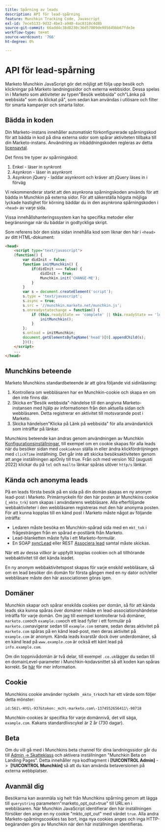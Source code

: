 ```yaml
---
title: Spårning av leads
description: API för lead-spårning
feature: Munchkin Tracking Code, Javascript
exl-id: 7ece5133-9d32-4be3-a940-4ac0310c4d8b
source-git-commit: 66add4c38d0230c36d57009de985649bb67fde3e
workflow-type: tm+mt
source-wordcount: '766'
ht-degree: 0%

---
```


# API för lead-spårning

Marketo Munchkin JavaScript gör det möjligt att följa upp besök och klickningar på Marketo landningssidor och externa webbsidor. Dessa spelas in i Marketo som aktiviteter av typen&quot;Besök webbsida&quot; och&quot;Länka på webbsida&quot; som du klickat på&quot;, som sedan kan användas i utlösare och filter för smarta kampanjer och smarta listor.

## Bädda in koden

Din Marketo-instans innehåller automatiskt förkonfigurerade spårningskod för att bädda in kod på dina externa sidor som spårar aktiviteten tillbaka till din Marketo-instans. Användning av inbäddningskoden regleras av detta [licensavtal](../munchkin-license.pdf).

Det finns tre typer av spårningskod:

1. Enkel - läser in synkront
1. Asynkron - läser in asynkront
1. Asynkron jQuery - laddar asynkront och kräver att jQuery läses in i förväg

Vi rekommenderar starkt att den asynkrona spårningskoden används för att bädda in Munchkin på externa sidor. För att säkerställa högsta möjliga lyckade hastighet för körning bäddar du in den asynkrona spårningskoden i `<head>` av varje sida.

Vissa innehållshanteringssystem kan ha specifika metoder eller begränsningar när du bäddar in godtyckliga skript.

Som referens bör den sista sidan innehålla kod som liknar den här i `<head>` av ditt HTML-dokument:

```html
<head>
    <script type="text/javascript">
    (function() {
        var didInit = false;
        function initMunchkin() {
            if(didInit === false) {
                didInit = true;
                Munchkin.init('CHANGE-ME');
            }
        }
        var s = document.createElement('script');
        s.type = 'text/javascript';
        s.async = true;
        s.src = '//munchkin.marketo.net/munchkin.js';
        s.onreadystatechange = function() {
            if (this.readyState == 'complete' || this.readyState == 'loaded') {
                initMunchkin();
            }
        };
        s.onload = initMunchkin;
        document.getElementsByTagName('head')[0].appendChild(s);
        })();
    </script>
    ...
</head>
```

## Munchkins beteende

Marketo Munchkins standardbeteende är att göra följande vid sidinläsning:

1. Kontrollera om webbläsaren har en Munchkin-cookie och skapa en om den inte finns där.
1. Skicka en&quot;Besök webbsida&quot;-händelse till den angivna Marketo-instansen med hjälp av informationen från den aktuella sidan och webbläsaren. Detta registrerar en aktivitet till motsvarande post i Marketo.
1. Skicka händelsen&quot;Klicka på Länk på webbsida&quot; för alla användarklick som inträffar på länkar.

Munchkins beteende kan ändras genom användningen av Munchkin [Konfigurationsinställningar](lead-tracking.md#lead-tracking-api), till exempel om en cookie skapas för alla leads när du besöker sidan med `cookieAnon` ställa in eller ändra klickfördröjningen med `clickTime` inställning. Det går inte att skicka besöksaktiviteten genom att ange inställningen apiOnly till true. Från och med version 162 (augusti 2022) klickar du på `tel` och `mailto` länkar spåras utöver `http/s` länkar.

## Kända och anonyma leads

På en leads första besök på en sida på din domän skapas en ny anonym lead-post i Marketo. Primärnyckeln för den här posten är Munchkins cookie (`_mkto_trk`) som skapas i användarens webbläsare. Alla efterföljande webbaktiviteter i den webbläsaren registreras mot den här anonyma posten. För att kunna kopplas till en känd post i Marketo måste något av följande inträffa:

- Ledaren måste besöka en Munchkin-spårad sida med en `mkt_tok` i frågesträngen från en spårad e-postlänk från Marketo.
- Lead-blanketten måste fylla i ett Marketo-formulär.
- En SOAP [syncLead](../soap-api/leads.md) eller REST [Associera lead](https://developer.adobe.com/marketo-apis/api/mapi/#tag/Leads/operation/associateLeadUsingPOST) samtal måste skickas.

När ett av dessa villkor är uppfyllt kopplas cookien och all tillhörande webbaktivitet till det kända leadet.

En ny anonym webbaktivitetspost skapas för varje enskild webbläsare, så om en lead besöker din domän för första gången med en ny dator och/eller webbläsare måste den här associationen göras igen.

## Domäner

Munchkin skapar och spårar enskilda cookies per domän, så för att kända leads ska kunna spåras över domäner måste en lead-associationshändelse inträffa för varje domän. Om jag till exempel kontrollerar två domäner, `marketo.com`och `example.com`och ett lead fyller i ett formulär på `marketo.com`navigerar sedan till `example.com` senare, sedan deras aktivitet på `marketo.com` spåras på en känd lead-post, men deras aktivitet på `example.com` är anonym. Kända leads kvarstår dock över underdomäner, så en känd lead på `www.example.com` är också ett känt lead på `info.example.com`.

Om din toppnivådomän är två delar, till exempel `.co.uk`lägger du sedan till en domainLevel-parameter i Munchkin-kodavsnittet så att koden kan spåras korrekt. Se [här](lead-tracking.md#domains) för mer information.

## Cookie

Munchkins cookie använder nyckeln `_mkto_trk`och har ett värde som följer detta mönster:

`id:561\-HYG\-937&token:_mch\-marketo.com\-1374552656411\-90718`

Munchkin-cookies är specifika för varje domännivå, det vill säga, `example.com`. Kakans standardlivscykel är 2 år (730 dagar).

## Beta

Om du vill gå med i Munchkins beta channel för dina landningssidor går du till [Admin -> Skatteklass](https://experienceleague.adobe.com/en/docs/marketo/using/product-docs/administration/settings/enable-or-disable-treasure-chest-features) och aktivera inställningen &quot;Munchkin Beta on Landing Pages&quot;. Detta innehåller nya kodfragment i **[!UICONTROL Admin]** ->  **[!UICONTROL Munchkin]** så att du kan använda betaversionen på externa webbplatser.

## Avanmäl dig

Besökarna kan avanmäla sig helt från Munchkins spårning genom att lägga till `querystring` parametern&quot;marketo_opt_out=true&quot; till URL:en i webbläsaren. När Munchkin JavaScript identifierar den här inställningen försöker den ange en ny cookie &quot;mkto_opt_out&quot; med värdet `true`. Alla andra Marketo-spårningscookies tas bort, inga nya cookies anges och inga HTTP-begäranden görs av Munchkin när den här inställningen identifieras.
